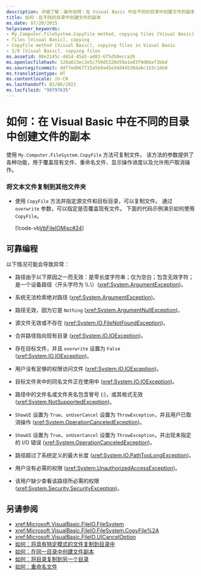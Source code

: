 ```yaml
---
description: 详细了解：操作说明：在 Visual Basic 中在不同的目录中创建文件的副本
title: 如何：在不同的目录中创建文件的副本
ms.date: 07/20/2015
helpviewer_keywords:
- My.Computer.FileSystem.CopyFile method, copying files [Visual Basic]
- files [Visual Basic], copying
- CopyFile method [Visual Basic], copying files in Visual Basic
- I/O [Visual Basic], copying files
ms.assetid: 88e2145c-d414-45a5-ad03-6f5d58ecca26
ms.openlocfilehash: 128a813ec3e5c759d5320d59a1e83f9d66af3bbd
ms.sourcegitcommit: ddf7edb67715a5b9a45e3dd44536dabc153c1de0
ms.translationtype: HT
ms.contentlocale: zh-CN
ms.lasthandoff: 02/06/2021
ms.locfileid: "99797635"
---
```

# <a name="how-to-create-a-copy-of-a-file-in-a-different-directory-in-visual-basic"></a>如何：在 Visual Basic 中在不同的目录中创建文件的副本

使用 `My.Computer.FileSystem.CopyFile` 方法可复制文件。 该方法的参数提供了各种功能，用于覆盖现有文件、重命名文件、显示操作进度以及允许用户取消操作。  
  
### <a name="to-copy-a-text-file-to-another-folder"></a>将文本文件复制到其他文件夹  
  
- 使用 `CopyFile` 方法并指定源文件和目标目录，可以复制文件。 通过 `overwrite` 参数，可以指定是否覆盖现有文件。 下面的代码示例演示如何使用 `CopyFile`。  
  
     [!code-vb[VbFileIOMisc#24](~/samples/snippets/visualbasic/VS_Snippets_VBCSharp/VbFileIOMisc/VB/Class1.vb#24)]  
  
## <a name="robust-programming"></a>可靠编程  

 以下情况可能会导致异常：  
  
- 路径由于以下原因之一而无效：是零长度字符串；仅为空白；包含无效字符；是一个设备路径（开头字符为 \\\\.\\）(<xref:System.ArgumentException>)。  
  
- 系统无法检索绝对路径 (<xref:System.ArgumentException>)。  
  
- 路径无效，因为它是 `Nothing` (<xref:System.ArgumentNullException>)。  
  
- 源文件无效或不存在 (<xref:System.IO.FileNotFoundException>)。  
  
- 合并路径指向现有目录 (<xref:System.IO.IOException>)。  
  
- 存在目标文件，并且 `overwrite` 设置为 `False` (<xref:System.IO.IOException>)。  
  
- 用户没有足够的权限访问文件 (<xref:System.IO.IOException>)。  
  
- 目标文件夹中的同名文件正在使用中 (<xref:System.IO.IOException>)。  
  
- 路径中的文件名或文件夹名包含冒号 (:)，或其格式无效 (<xref:System.NotSupportedException>)。  
  
- `ShowUI` 设置为 `True`、`onUserCancel` 设置为 `ThrowException`，并且用户已取消操作 (<xref:System.OperationCanceledException>)。  
  
- `ShowUI` 设置为 `True`、`onUserCancel` 设置为 `ThrowException`，并出现未指定的 I/O 错误 (<xref:System.OperationCanceledException>)。  
  
- 路径超过了系统定义的最大长度 (<xref:System.IO.PathTooLongException>)。  
  
- 用户没有必需的权限 (<xref:System.UnauthorizedAccessException>)。  
  
- 该用户缺少查看该路径所必需的权限 (<xref:System.Security.SecurityException>)。  
  
## <a name="see-also"></a>另请参阅

- <xref:Microsoft.VisualBasic.FileIO.FileSystem>
- <xref:Microsoft.VisualBasic.FileIO.FileSystem.CopyFile%2A>
- <xref:Microsoft.VisualBasic.FileIO.UICancelOption>
- [如何：将具有特定模式的文件复制到目录中](how-to-copy-files-with-a-specific-pattern-to-a-directory.md)
- [如何：在同一目录中创建文件副本](how-to-create-a-copy-of-a-file-in-the-same-directory.md)
- [如何：将目录复制到另一个目录](how-to-copy-a-directory-to-another-directory.md)
- [如何：重命名文件](how-to-rename-a-file.md)
